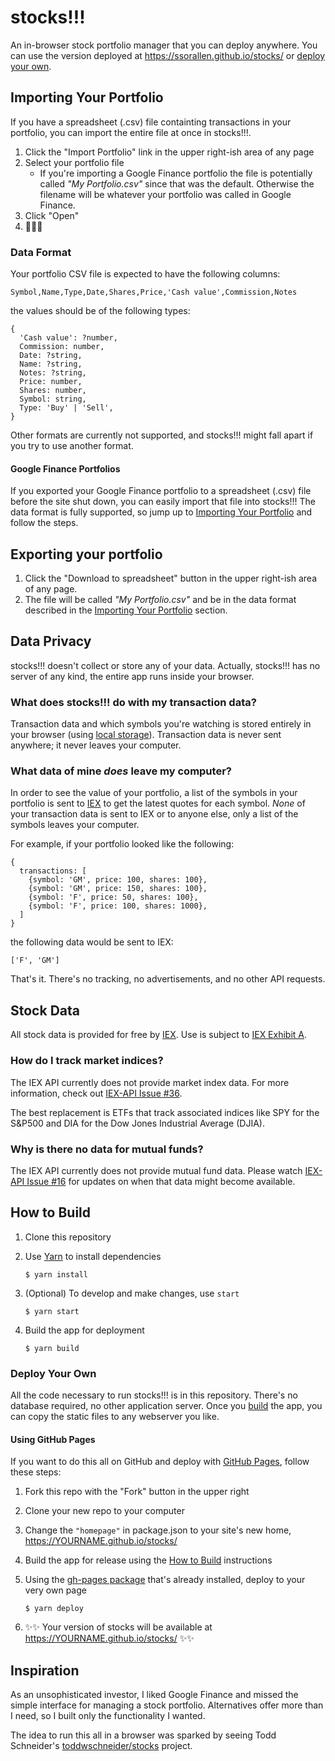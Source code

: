 # stocks!!!

An in-browser stock portfolio manager that you can deploy anywhere. You can use the version
deployed at https://ssorallen.github.io/stocks/ or [deploy your own](#deploy-your-own).

## Importing Your Portfolio

If you have a spreadsheet (.csv) file containting transactions in your portfolio, you can import the
entire file at once in stocks!!!.

1. Click the "Import Portfolio" link in the upper right-ish area of any page
2. Select your portfolio file
   * If you're importing a Google Finance portfolio the file is potentially called
     _"My Portfolio.csv"_ since that was the default. Otherwise the filename will be whatever your
     portfolio was called in Google Finance.
3. Click "Open"
4. 🎉🎉🎉

### Data Format

Your portfolio CSV file is expected to have the following columns:

```
Symbol,Name,Type,Date,Shares,Price,'Cash value',Commission,Notes
```

the values should be of the following types:

```
{
  'Cash value': ?number,
  Commission: number,
  Date: ?string,
  Name: ?string,
  Notes: ?string,
  Price: number,
  Shares: number,
  Symbol: string,
  Type: 'Buy' | 'Sell',
}
```

Other formats are currently not supported, and stocks!!! might fall apart if you try to use another
format.

#### Google Finance Portfolios

If you exported your Google Finance portfolio to a spreadsheet (.csv) file before the site shut
down, you can easily import that file into stocks!!! The data format is fully supported, so jump up
to [Importing Your Portfolio](#importing-your-portfolio) and follow the steps.

## Exporting your portfolio

1. Click the "Download to spreadsheet" button in the upper right-ish area of any page.
2. The file will be called _"My Portfolio.csv"_ and be in the data format described in the
   [Importing Your Portfolio](#importing-your-portfolio) section.

## Data Privacy

stocks!!! doesn't collect or store any of your data. Actually, stocks!!! has no server of any kind,
the entire app runs inside your browser.

### What does stocks!!! do with my transaction data?

Transaction data and which symbols you're watching is stored entirely in your browser (using
[local storage][0]). Transaction data is never sent anywhere; it never leaves your computer.

### What data of mine *does* leave my computer?

In order to see the value of your portfolio, a list of the symbols in your portfolio is sent to
[IEX][1] to get the latest quotes for each symbol. *None* of your transaction data is sent to IEX or
to anyone else, only a list of the symbols leaves your computer.

For example, if your portfolio looked like the following:

```
{
  transactions: [
    {symbol: 'GM', price: 100, shares: 100},
    {symbol: 'GM', price: 150, shares: 100},
    {symbol: 'F', price: 50, shares: 100},
    {symbol: 'F', price: 100, shares: 1000},
  ]
}
```

the following data would be sent to IEX:

```
['F', 'GM']
```

That's it. There's no tracking, no advertisements, and no other API requests.

## Stock Data

All stock data is provided for free by [IEX][2]. Use is subject to [IEX Exhibit A][3].

### How do I track market indices?

The IEX API currently does not provide market index data. For more information, check out
[IEX-API Issue #36][5].

The best replacement is ETFs that track associated indices like SPY for the S&P500 and DIA for the
Dow Jones Industrial Average (DJIA).

### Why is there no data for mutual funds?

The IEX API currently does not provide mutual fund data. Please watch [IEX-API Issue #16][4] for
updates on when that data might become available.

## How to Build

1. Clone this repository
2. Use [Yarn][7] to install dependencies

       $ yarn install
3. (Optional) To develop and make changes, use `start`

       $ yarn start
4. Build the app for deployment

       $ yarn build

### Deploy Your Own

All the code necessary to run stocks!!! is in this repository. There's no database required, no
other application server. Once you [build](#how-to-build) the app, you can copy the static files to
any webserver you like.

#### Using GitHub Pages

If you want to do this all on GitHub and deploy with [GitHub Pages][6], follow these steps:

1. Fork this repo with the "Fork" button in the upper right
2. Clone your new repo to your computer
3. Change the `"homepage"` in package.json to your site's new home,
   https://YOURNAME.github.io/stocks/
4. Build the app for release using the [How to Build](#how-to-build) instructions
5. Using the [gh-pages package][8] that's already installed, deploy to your very own page

       $ yarn deploy
6. ✨✨ Your version of stocks will be available at https://YOURNAME.github.io/stocks/ ✨✨

## Inspiration

As an unsophisticated investor, I liked Google Finance and missed the simple interface for managing
a stock portfolio. Alternatives offer more than I need, so I built only the functionality I wanted.

The idea to run this all in a browser was sparked by seeing Todd Schneider's
[toddwschneider/stocks](https://github.com/toddwschneider/stocks) project.

[0]: https://developer.mozilla.org/en-US/docs/Web/API/Window/localStorage
[1]: https://iextrading.com/
[2]: https://iextrading.com/developer/
[3]: https://iextrading.com/api-exhibit-a/
[4]: https://github.com/iexg/IEX-API/issues/16
[5]: https://github.com/iexg/IEX-API/issues/36
[6]: https://help.github.com/articles/user-organization-and-project-pages/
[7]: https://yarnpkg.com/
[8]: https://github.com/tschaub/gh-pages
